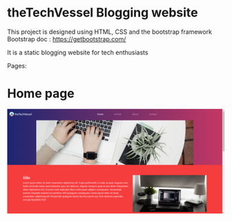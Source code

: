# theTechVessel Blogging website

This project is designed using HTML, CSS and the bootstrap framework
Bootstrap doc : https://getbootstrap.com/  

It is a static blogging website for tech enthusiasts

Pages:
# Home page
![alt text](https://github.com/apprenant-jd00/theTechVesselBlog/blob/master/Demo%20images/home1.png)